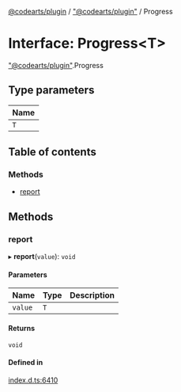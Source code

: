 [@codearts/plugin](../README.md) / ["@codearts/plugin"](../modules/_codearts_plugin_.md) / Progress

# Interface: Progress<T\>

["@codearts/plugin"](../modules/_codearts_plugin_.md).Progress

## Type parameters

| Name |
| :------ |
| `T` |

## Table of contents

### Methods

- [report](codearts_plugin_.Progress.md#report)

## Methods

### report

▸ **report**(`value`): `void`

#### Parameters

| Name | Type | Description |
| :------ | :------ | :------ |
| `value` | `T` |  |

#### Returns

`void`

#### Defined in

[index.d.ts:6410](https://github.com/huaweicloud/cloudide-plugin-api/blob/b58031b/index.d.ts#L6410)

